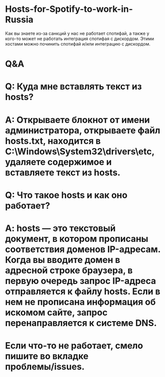 # Hosts-for-Spotify-to-work-in-Russia


Как вы знаете из-за санкций у нас не работает спотифай, а также у кого-то может не работать интеграция спотифая с дискордом. Этими хостами можно починить спотифай и/или интеграцию с дискордом.



# Q&A
# Q: Куда мне вставлять текст из hosts?
# A: Открываете блокнот от имени администратора, открываете файл hosts.txt, находится в C:\Windows\System32\drivers\etc, удаляете содержимое и вставляете текст из hosts.

# Q: Что такое hosts и как оно работает?
# A: hosts — это текстовый документ, в котором прописаны соответствия доменов IP-адресам. Когда вы вводите домен в адресной строке браузера, в первую очередь запрос IP-адреса отправляется к файлу hosts. Если в нем не прописана информация об искомом сайте, запрос перенаправляется к системе DNS.




# Если что-то не работает, смело пишите во вкладке проблемы/issues.
